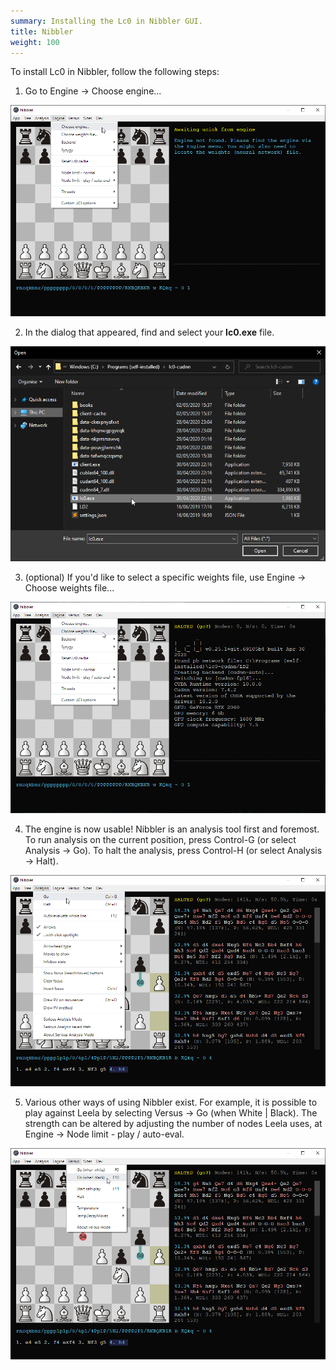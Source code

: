 ```yaml
---
summary: Installing the Lc0 in Nibbler GUI.
title: Nibbler
weight: 100
---
```


To install Lc0 in Nibbler, follow the following steps:

1. Go to Engine → Choose engine...

![Step01](step010.png)

2. In the dialog that appeared, find and select your **lc0.exe** file.

![Step02](step020.png)

3. (optional) If you'd like to select a specific weights file, use Engine → Choose weights file...

![Step03](step030.png)

4. The engine is now usable! Nibbler is an analysis tool first and foremost. To run analysis on the current position, press Control-G (or select Analysis → Go). To halt the analysis, press Control-H (or select Analysis → Halt).

![Step04](step040.png)

5. Various other ways of using Nibbler exist. For example, it is possible to play against Leela by selecting Versus → Go (when White | Black). The strength can be altered by adjusting the number of nodes Leela uses, at Engine → Node limit - play / auto-eval.

![Step05](step050.png)
